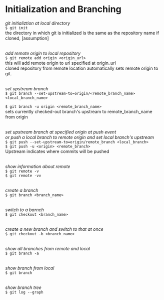 # Initialization and Branching  

*git initializtion at local directory*  
`$ git init`  
the directory in which git is initialized is the same as the repository name if cloned, [assumption]

\
*add remote origin to local repository*  
`$ git remote add origin <origin_url>`  
this will add remote origin to url specified at origin_url  
cloned repository from remote location automatically sets remote origin to git.  

\
*set upstream branch*  
`$ git branch --set-upstream-to=origin/<remote_branch_name> <local_branch_name>`  

`$ git branch -u origin <remote_branch_name>`  
sets currently checked-out branch's upstream to remote_branch_name from origin

\
*set upstream branch at specified origin at push event*  
*or push a local branch to remote origin and set local branch's upstream*  
`$ git push --set-upstream-to=origin/remote_branch <local_branch>`  
`$ git push -u <origin> <remote_branch>`  
Upstream indicates where commits will be pushed

\
*show information about remote*  
`$ git remote -v`  
`$ git remote -vv`  

\
*create a branch*  
`$ git branch <branch_name>`  

\
*switch to a barnch*  
`$ git checkout <branch_name>`  

\
*create a new branch and switch to that at once*  
`$ git checkout -b <branch_name>`  

\
*show all branches from remote and local*  
`$ git branch -a`  

\
*show branch from local*  
`$ git branch`  

\
*show branch tree*  
`$ git log --graph`  
